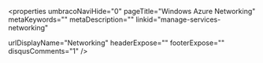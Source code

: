 <properties umbracoNaviHide="0" pageTitle="Windows Azure Networking" metaKeywords="" metaDescription="" linkid="manage-services-networking" 

urlDisplayName="Networking" headerExpose="" footerExpose="" disqusComments="1" />
<div chunk="../../Shared/Chunks/windows-azure-networking.md" />